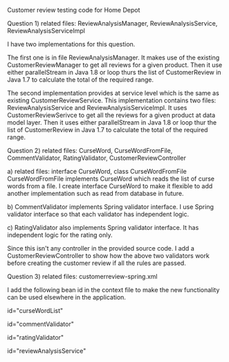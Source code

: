 Customer review testing code for Home Depot

Question 1) related files: ReviewAnalysisManager, ReviewAnalysisService, ReviewAnalysisServiceImpl

I have two implementations for this question. 

The first one is in file ReviewAnalysisManager. It makes use of the existing CustomerReviewManager to get all reviews for a given product. Then it use either parallelStream in Java 1.8 or loop thurs the list of CustomerReview in Java 1.7 to calculate the total of the required range.

The second implementation provides at service level which is the same as existing CustomerReviewService. This implementation contains two files: ReviewAnalysisService and ReviewAnalysisServiceImpl. It uses CustomerReviewSerivce to get all the reviews for a given product at data model layer. Then it uses either parallelStream in Java 1.8 or loop thur the list of CustomerReview in Java 1.7 to calculate the total of the required range.

Question 2) related files: CurseWord, CurseWordFromFile, CommentValidator, RatingValidator, CustomerReviewController

a) related files: interface CurseWord, class CurseWordFromFile
CurseWordFromFile implements CurseWord which reads the list of curse words from a file. I create interface CurseWord to make it flexible to add another implementation such as read from database in future.

b) CommentValidator implements Spring validator interface. I use Spring validator interface so that each validator has independent logic.

c) RatingValidator also implements Spring validator interface. It has independent logic for the rating only.

Since this isn't any controller in the provided source code. I add a CustomerReviewController to show how the above two validators work before creating the customer review if all the rules are passed.

Question 3) related files: customerreview-spring.xml

I add the following bean id in the context file to make the new functionality can be used elsewhere in the application.

id="curseWordList" 
 
id="commentValidator"
 
id="ratingValidator"

id="reviewAnalysisService"
